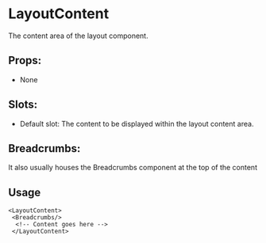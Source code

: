 # LayoutContent

The content area of the layout component.

## Props:

- None

## Slots:

- Default slot: The content to be displayed within the layout content area.

## Breadcrumbs:

It also usually houses the Breadcrumbs component at the top of the content

## Usage

```
<LayoutContent>
 <Breadcrumbs/>
  <!-- Content goes here -->
 </LayoutContent>
```
